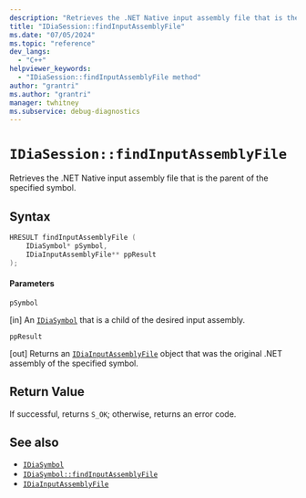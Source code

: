 ```yaml
---
description: "Retrieves the .NET Native input assembly file that is the parent of the specified symbol."
title: "IDiaSession::findInputAssemblyFile"
ms.date: "07/05/2024"
ms.topic: "reference"
dev_langs:
  - "C++"
helpviewer_keywords:
  - "IDiaSession::findInputAssemblyFile method"
author: "grantri"
ms.author: "grantri"
manager: twhitney
ms.subservice: debug-diagnostics
---
```

# `IDiaSession::findInputAssemblyFile`

Retrieves the .NET Native input assembly file that is the parent of the specified symbol.

## Syntax

```C++
HRESULT findInputAssemblyFile ( 
    IDiaSymbol* pSymbol,
    IDiaInputAssemblyFile** ppResult
);
```

#### Parameters

 `pSymbol`

[in] An [`IDiaSymbol`](../../debugger/debug-interface-access/idisymbol.md) that is a child of the desired input assembly.

 `ppResult`

[out] Returns an [`IDiaInputAssemblyFile`](../../debugger/debug-interface-access/idiainputassemblyfile.md) object that was the original .NET assembly of the specified symbol.

## Return Value

 If successful, returns `S_OK`; otherwise, returns an error code.


## See also

- [`IDiaSymbol`](../../debugger/debug-interface-access/idiasymbol.md)
- [`IDiaSymbol::findInputAssemblyFile`](../../debugger/debug-interface-access/idiasymbol-findinputassemblyfile.md)
- [`IDiaInputAssemblyFile`](../../debugger/debug-interface-access/idiainputassemblyfile.md)
